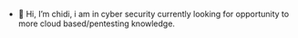 - 👋 Hi, I’m chidi, i am in cyber security currently looking for opportunity to more cloud based/pentesting knowledge.

